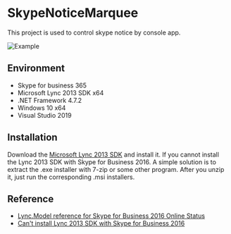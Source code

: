 # SkypeNoticeMarquee
This project is used to control skype notice by console app.

![Example](https://user-images.githubusercontent.com/108600200/201556275-3710c9eb-7991-4255-8bb4-3520fd444969.gif)

## Environment
- Skype for business 365
- Microsoft Lync 2013 SDK x64
- .NET Framework 4.7.2
- Windows 10 x64
- Visual Studio 2019

## Installation

Download the [Microsoft Lync 2013 SDK](https://www.microsoft.com/en-us/download/details.aspx?id=36824) and install it.
If you cannot install the Lync 2013 SDK with Skype for Business 2016.
A simple solution is to extract the .exe installer with 7-zip or some other program. After you unzip it, just run the corresponding .msi installers.

## Reference

- [Lync.Model reference for Skype for Business 2016 Online Status](https://stackoverflow.com/questions/56286156/lync-model-reference-for-skype-for-business-2016-online-status)
- [Can't install Lync 2013 SDK with Skype for Business 2016](https://stackoverflow.com/questions/37978074/cant-install-lync-2013-sdk-with-skype-for-business-2016)
